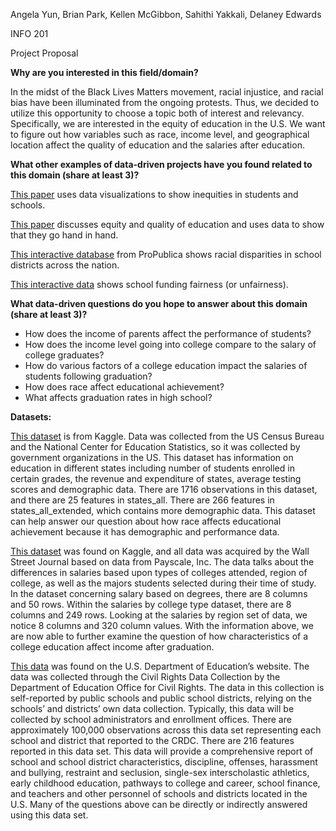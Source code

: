 Angela Yun, Brian Park, Kellen McGibbon, Sahithi Yakkali, Delaney Edwards

INFO 201

Project Proposal

**Why are you interested in this field/domain?**

In the midst of the Black Lives Matters movement, racial injustice, and racial bias have been illuminated from the ongoing protests. Thus, we decided to utilize this opportunity to choose a topic both of interest and relevancy.
Specifically, we are interested in the equity of education in the U.S. We want to figure out how variables such as race, income level, and geographical location affect the quality of education and the salaries after education.

**What other examples of data-driven projects have you found related to this domain (share at least 3)?**

[This paper](https://www.aacu.org/sites/default/files/StepUpLeadEquity.pdf) uses data visualizations to show inequities in students and schools.

[This paper](https://www.oecd.org/education/school/50293148.pdf) discusses equity and quality of education and uses data to show that they go hand in hand.

[This interactive database](https://projects.propublica.org/miseducation/) from ProPublica shows racial disparities in school districts across the nation.

[This interactive data](http://www.schoolfundingfairness.org/is-school-funding-fair/interactive-data) shows school funding fairness (or unfairness).

**What data-driven questions do you hope to answer about this domain (share at least 3)?**
- How does the income of parents affect the performance of students?
- How does the income level going into college compare to the salary of college graduates?
- How do various factors of a college education impact the salaries of students following graduation?
- How does race affect educational achievement?
- What affects graduation rates in high school?

**Datasets:**

[This dataset](https://www.kaggle.com/noriuk/us-education-datasets-unification-project) is from Kaggle. Data was collected from the US Census Bureau and the National Center for Education Statistics, so it was collected by government organizations in the US. This dataset has information on education in different states including number of students enrolled in certain grades, the revenue and expenditure of states, average testing scores and demographic data. There are 1716 observations in this dataset, and there are 25 features in states_all. There are 266 features in states_all_extended, which contains more demographic data. This dataset can help answer our question about how race affects educational achievement because it has demographic and performance data.


[This dataset](https://www.kaggle.com/wsj/college-salaries ) was found on Kaggle, and all data was acquired by the Wall Street Journal based on data from Payscale, Inc. The data talks about the differences in salaries based upon types of colleges attended, region of college, as well as the majors students selected during their time of study. In the dataset concerning salary based on degrees, there are 8 columns and 50 rows. Within the salaries by college type dataset, there are 8 columns and 249 rows. Looking at the salaries by region set of data, we notice 8 columns and 320 column values. With the information above, we are now able to further examine the question of how characteristics of a college education affect income after graduation.


[This data](https://www2.ed.gov/about/offices/list/ocr/data.html) was found on the U.S. Department of Education’s website. The data was collected through the Civil Rights Data Collection by the Department of Education Office for Civil Rights. The data in this collection is self-reported by public schools and public school districts, relying on the schools’ and districts’ own data collection. Typically, this data will be collected by school administrators and enrollment offices. There are approximately 100,000 observations across this data set representing each school and district that reported to the CRDC. There are 216 features reported in this data set. This data will provide a comprehensive report of school and school district characteristics, discipline, offenses, harassment and bullying, restraint and seclusion, single-sex interscholastic athletics, early childhood education, pathways to college and career, school finance, and teachers and other personnel of schools and districts located in the U.S. Many of the questions above can be directly or indirectly answered using this data set.
